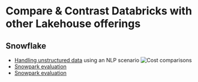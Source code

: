 # Compare & Contrast Databricks with other Lakehouse offerings

## Snowflake
- [Handling unstructured data](https://medium.com/@dave.radford/the-cost-of-unstructured-data-4d862e93031b) using an NLP scenario
![Cost comparisons](https://miro.medium.com/max/2400/0*I9o93xQ5cPpJnkAz)
- [Snowpark evaluation](https://medium.com/@scott.eade/snowpark-melts-under-the-heat-of-real-world-requirements-fd313e15d28d)
- [Snowpark evaluation](https://www.linkedin.com/pulse/lets-talk-snowpark-david-whitehouse/)
